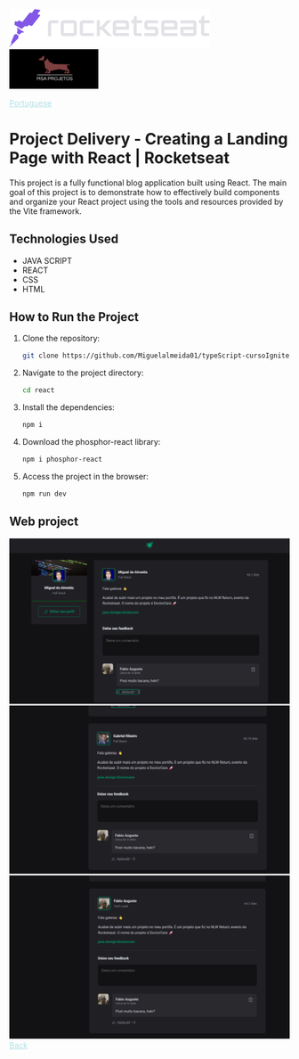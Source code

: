 <img src="img/rocketseat.svg" />

<img src="img/logohulk.png" style="width:9.975rem;text-align: right;"/>

<a href="Readme-pt.md" style="color:#B0E0E6;">Portuguese</a>

# Project Delivery - Creating a Landing Page with React | Rocketseat 

This project is a fully functional blog application built using React. The main goal of this project is to demonstrate how to effectively build components and organize your React project using the tools and resources provided by the Vite framework.

## Technologies Used 

- JAVA SCRIPT
- REACT 
- CSS 
- HTML 

## How to Run the Project 

1. Clone the repository: 

   ```bash 
   git clone https://github.com/Miguelalmeida01/typeScript-cursoIgnite.git 
   ``` 
2. Navigate to the project directory: 

   ```bash 
   cd react 
   ``` 

3. Install the dependencies: 

   ```bash 
   npm i 
   ``` 

4. Download the phosphor-react library: 

   ```bash 
   npm i phosphor-react 
   ``` 

5. Access the project in the browser: 

   ```bash
   npm run dev 
   ``` 
 
 ## Web project 
 
 <img src="img/Captura1.png" /> 

 <img src="img/Captura2.png" /> 
 
 <img src="img/Captura3.png" /> 
 
 
<a href="https://github.com/Miguelalmeida01/typeScript-cursoIgnite?tab=readme-ov-file#entrega-de-projeto---criando-um-blog-com-angular--dio" style="color:#B0E0E6;" >
Back</a> 